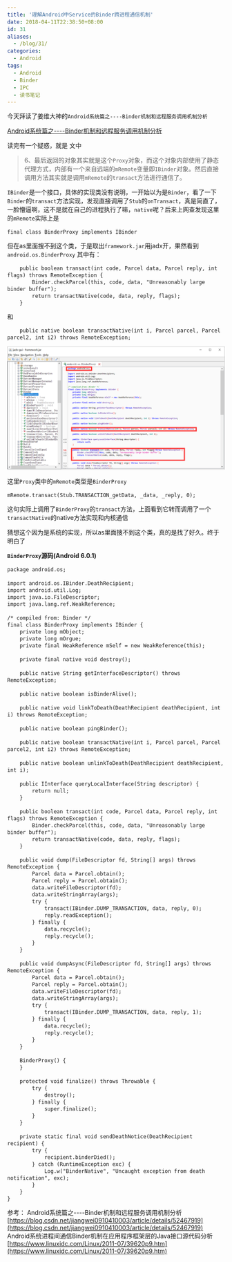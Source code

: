 ```yaml
---
title: '理解Android中Service的Binder跨进程通信机制'
date: 2018-04-11T22:38:50+08:00
id: 31
aliases:
  - /blog/31/
categories:
  - Android
tags:
  - Android
  - Binder
  - IPC
  - 读书笔记
---
```


今天拜读了姜维大神的`Android系统篇之----Binder机制和远程服务调用机制分析`

[Android系统篇之----Binder机制和远程服务调用机制分析](https://blog.csdn.net/jiangwei0910410003/article/details/52467919)

读完有一个疑惑，就是
文中

> 6、最后返回的对象其实就是这个`Proxy`对象，而这个对象内部使用了静态代理方式，内部有一个来自远端的`mRemote`变量即`IBinder`对象。然后直接调用方法其实就是调用`mRemote`的`transact`方法进行通信了。


`IBinder`是一个接口，具体的实现类没有说明，一开始以为是`Binder`，看了一下`Binder`的`transact`方法实现，发现直接调用了`Stub`的`onTransact`，真是简直了，一脸懵逼啊，这不是就在自己的进程执行了嘛，`native`呢？后来上网查发现这里的`mRemote`实际上是
```
final class BinderProxy implements IBinder 
```
但在as里面搜不到这个类，于是取出`framework.jar`用jadx开，果然看到`android.os.BinderProxy`
其中有：
```
    public boolean transact(int code, Parcel data, Parcel reply, int flags) throws RemoteException {
        Binder.checkParcel(this, code, data, "Unreasonably large binder buffer");
        return transactNative(code, data, reply, flags);
    }
```

和

```
	public native boolean transactNative(int i, Parcel parcel, Parcel parcel2, int i2) throws RemoteException;
```

![jadx反编译的framework.jar](/images/blog/31_0.png)

这里`Proxy`类中的`mRemote`类型是`BinderProxy`
```
mRemote.transact(Stub.TRANSACTION_getData, _data, _reply, 0);
```
这句实际上调用了`BinderProxy`的`transact`方法，上面看到它转而调用了一个`transactNative`的native方法实现和内核通信

猜想这个因为是系统的实现，所以as里面搜不到这个类，真的是找了好久。终于明白了



**`BinderProxy`源码(Android 6.0.1)**

```
package android.os;

import android.os.IBinder.DeathRecipient;
import android.util.Log;
import java.io.FileDescriptor;
import java.lang.ref.WeakReference;

/* compiled from: Binder */
final class BinderProxy implements IBinder {
    private long mObject;
    private long mOrgue;
    private final WeakReference mSelf = new WeakReference(this);

    private final native void destroy();

    public native String getInterfaceDescriptor() throws RemoteException;

    public native boolean isBinderAlive();

    public native void linkToDeath(DeathRecipient deathRecipient, int i) throws RemoteException;

    public native boolean pingBinder();

    public native boolean transactNative(int i, Parcel parcel, Parcel parcel2, int i2) throws RemoteException;

    public native boolean unlinkToDeath(DeathRecipient deathRecipient, int i);

    public IInterface queryLocalInterface(String descriptor) {
        return null;
    }

    public boolean transact(int code, Parcel data, Parcel reply, int flags) throws RemoteException {
        Binder.checkParcel(this, code, data, "Unreasonably large binder buffer");
        return transactNative(code, data, reply, flags);
    }

    public void dump(FileDescriptor fd, String[] args) throws RemoteException {
        Parcel data = Parcel.obtain();
        Parcel reply = Parcel.obtain();
        data.writeFileDescriptor(fd);
        data.writeStringArray(args);
        try {
            transact(IBinder.DUMP_TRANSACTION, data, reply, 0);
            reply.readException();
        } finally {
            data.recycle();
            reply.recycle();
        }
    }

    public void dumpAsync(FileDescriptor fd, String[] args) throws RemoteException {
        Parcel data = Parcel.obtain();
        Parcel reply = Parcel.obtain();
        data.writeFileDescriptor(fd);
        data.writeStringArray(args);
        try {
            transact(IBinder.DUMP_TRANSACTION, data, reply, 1);
        } finally {
            data.recycle();
            reply.recycle();
        }
    }

    BinderProxy() {
    }

    protected void finalize() throws Throwable {
        try {
            destroy();
        } finally {
            super.finalize();
        }
    }

    private static final void sendDeathNotice(DeathRecipient recipient) {
        try {
            recipient.binderDied();
        } catch (RuntimeException exc) {
            Log.w("BinderNative", "Uncaught exception from death notification", exc);
        }
    }
}
```


参考：
Android系统篇之----Binder机制和远程服务调用机制分析
[https://blog.csdn.net/jiangwei0910410003/article/details/52467919](https://blog.csdn.net/jiangwei0910410003/article/details/52467919)
Android系统进程间通信Binder机制在应用程序框架层的Java接口源代码分析
[https://www.linuxidc.com/Linux/2011-07/39620p9.htm](https://www.linuxidc.com/Linux/2011-07/39620p9.htm)
